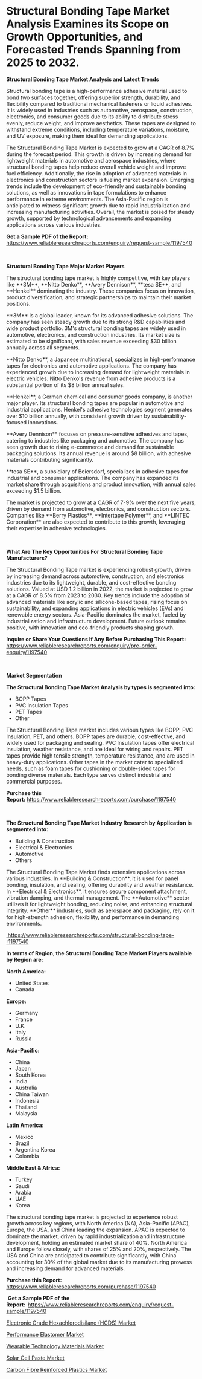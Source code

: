 <p><h1>Structural Bonding Tape Market Analysis Examines its Scope on Growth Opportunities, and Forecasted Trends Spanning from 2025 to 2032.</h1></p><p><strong>Structural Bonding Tape Market Analysis and Latest Trends</strong></p>
<p><p>Structural bonding tape is a high-performance adhesive material used to bond two surfaces together, offering superior strength, durability, and flexibility compared to traditional mechanical fasteners or liquid adhesives. It is widely used in industries such as automotive, aerospace, construction, electronics, and consumer goods due to its ability to distribute stress evenly, reduce weight, and improve aesthetics. These tapes are designed to withstand extreme conditions, including temperature variations, moisture, and UV exposure, making them ideal for demanding applications.</p><p>The Structural Bonding Tape Market is expected to grow at a CAGR of 8.7% during the forecast period. This growth is driven by increasing demand for lightweight materials in automotive and aerospace industries, where structural bonding tapes help reduce overall vehicle weight and improve fuel efficiency. Additionally, the rise in adoption of advanced materials in electronics and construction sectors is fueling market expansion. Emerging trends include the development of eco-friendly and sustainable bonding solutions, as well as innovations in tape formulations to enhance performance in extreme environments. The Asia-Pacific region is anticipated to witness significant growth due to rapid industrialization and increasing manufacturing activities. Overall, the market is poised for steady growth, supported by technological advancements and expanding applications across various industries.</p></p>
<p><strong>Get a Sample PDF of the Report:&nbsp;</strong> <a href="https://www.reliableresearchreports.com/enquiry/request-sample/1197540?utm_campaign=24&utm_medium=2&utm_source=Github&utm_content=ia&utm_term=26012025&utm_id=structural-bonding-tape">https://www.reliableresearchreports.com/enquiry/request-sample/1197540</a></p>
<p>&nbsp;</p>
<p><strong>Structural Bonding Tape Major Market Players</strong></p>
<p><p>The structural bonding tape market is highly competitive, with key players like **3M**, **Nitto Denko**, **Avery Dennison**, **tesa SE**, and **Henkel** dominating the industry. These companies focus on innovation, product diversification, and strategic partnerships to maintain their market positions.</p><p>**3M** is a global leader, known for its advanced adhesive solutions. The company has seen steady growth due to its strong R&D capabilities and wide product portfolio. 3M's structural bonding tapes are widely used in automotive, electronics, and construction industries. Its market size is estimated to be significant, with sales revenue exceeding $30 billion annually across all segments.</p><p>**Nitto Denko**, a Japanese multinational, specializes in high-performance tapes for electronics and automotive applications. The company has experienced growth due to increasing demand for lightweight materials in electric vehicles. Nitto Denko's revenue from adhesive products is a substantial portion of its $8 billion annual sales.</p><p>**Henkel**, a German chemical and consumer goods company, is another major player. Its structural bonding tapes are popular in automotive and industrial applications. Henkel's adhesive technologies segment generates over $10 billion annually, with consistent growth driven by sustainability-focused innovations.</p><p>**Avery Dennison** focuses on pressure-sensitive adhesives and tapes, catering to industries like packaging and automotive. The company has seen growth due to rising e-commerce and demand for sustainable packaging solutions. Its annual revenue is around $8 billion, with adhesive materials contributing significantly.</p><p>**tesa SE**, a subsidiary of Beiersdorf, specializes in adhesive tapes for industrial and consumer applications. The company has expanded its market share through acquisitions and product innovation, with annual sales exceeding $1.5 billion.</p><p>The market is projected to grow at a CAGR of 7-9% over the next five years, driven by demand from automotive, electronics, and construction sectors. Companies like **Berry Plastics**, **Intertape Polymer**, and **LINTEC Corporation** are also expected to contribute to this growth, leveraging their expertise in adhesive technologies.</p></p>
<p>&nbsp;</p>
<p><strong>What Are The Key Opportunities For Structural Bonding Tape Manufacturers?</strong></p>
<p><p>The Structural Bonding Tape market is experiencing robust growth, driven by increasing demand across automotive, construction, and electronics industries due to its lightweight, durable, and cost-effective bonding solutions. Valued at USD 1.2 billion in 2022, the market is projected to grow at a CAGR of 8.5% from 2023 to 2030. Key trends include the adoption of advanced materials like acrylic and silicone-based tapes, rising focus on sustainability, and expanding applications in electric vehicles (EVs) and renewable energy sectors. Asia-Pacific dominates the market, fueled by industrialization and infrastructure development. Future outlook remains positive, with innovation and eco-friendly products shaping growth.</p></p>
<p><strong>Inquire or Share Your Questions If Any Before Purchasing This Report:</strong> <a href="https://www.reliableresearchreports.com/enquiry/pre-order-enquiry/1197540?utm_campaign=24&utm_medium=2&utm_source=Github&utm_content=ia&utm_term=26012025&utm_id=structural-bonding-tape">https://www.reliableresearchreports.com/enquiry/pre-order-enquiry/1197540</a></p>
<p>&nbsp;</p>
<p><strong>Market Segmentation</strong></p>
<p><strong>The Structural Bonding Tape Market Analysis by types is segmented into:</strong></p>
<p><ul><li>BOPP Tapes</li><li>PVC Insulation Tapes</li><li>PET Tapes</li><li>Other</li></ul></p>
<p><p>The Structural Bonding Tape market includes various types like BOPP, PVC Insulation, PET, and others. BOPP tapes are durable, cost-effective, and widely used for packaging and sealing. PVC Insulation tapes offer electrical insulation, weather resistance, and are ideal for wiring and repairs. PET tapes provide high tensile strength, temperature resistance, and are used in heavy-duty applications. Other tapes in the market cater to specialized needs, such as foam tapes for cushioning or double-sided tapes for bonding diverse materials. Each type serves distinct industrial and commercial purposes.</p></p>
<p><strong>Purchase this Report:&nbsp;</strong><a href="https://www.reliableresearchreports.com/purchase/1197540?utm_campaign=24&utm_medium=2&utm_source=Github&utm_content=ia&utm_term=26012025&utm_id=structural-bonding-tape">https://www.reliableresearchreports.com/purchase/1197540</a></p>
<p>&nbsp;</p>
<p><strong>The Structural Bonding Tape Market Industry Research by Application is segmented into:</strong></p>
<p><ul><li>Building & Construction</li><li>Electrical & Electronics</li><li>Automotive</li><li>Others</li></ul></p>
<p><p>The Structural Bonding Tape Market finds extensive applications across various industries. In **Building & Construction**, it is used for panel bonding, insulation, and sealing, offering durability and weather resistance. In **Electrical & Electronics**, it ensures secure component attachment, vibration damping, and thermal management. The **Automotive** sector utilizes it for lightweight bonding, reducing noise, and enhancing structural integrity. **Other** industries, such as aerospace and packaging, rely on it for high-strength adhesion, flexibility, and performance in demanding environments.</p></p>
<p><a href="https://www.reliableresearchreports.com/structural-bonding-tape-r1197540?utm_campaign=24&utm_medium=2&utm_source=Github&utm_content=ia&utm_term=26012025&utm_id=structural-bonding-tape">&nbsp;https://www.reliableresearchreports.com/structural-bonding-tape-r1197540</a></p>
<p><strong>In terms of Region, the Structural Bonding Tape Market Players available by Region are:</strong></p>
<p>
    <p> <strong> North America: </strong>
        <ul>
            <li>United States</li>
            <li>Canada</li>
        </ul>
        </p> 
    <p> <strong> Europe: </strong>
        <ul>
            <li>Germany</li>
            <li>France</li>
            <li>U.K.</li>
            <li>Italy</li>
            <li>Russia</li>
        </ul>
        </p> 
    <p> <strong> Asia-Pacific: </strong>
        <ul>
            <li>China</li>
            <li>Japan</li>
            <li>South Korea</li>
            <li>India</li>
            <li>Australia</li>
            <li>China Taiwan</li>
            <li>Indonesia</li>
            <li>Thailand</li>
            <li>Malaysia</li>
        </ul>
        </p> 
    <p> <strong> Latin America: </strong>
        <ul>
            <li>Mexico</li>
            <li>Brazil</li>
            <li>Argentina Korea</li>
            <li>Colombia</li>
        </ul>
        </p> 
    <p> <strong> Middle East & Africa: </strong>
        <ul>
            <li>Turkey</li>
            <li>Saudi</li>
            <li>Arabia</li>
            <li>UAE</li>
            <li>Korea</li>
        </ul>
    </p>
    </p>
<p><p>The structural bonding tape market is projected to experience robust growth across key regions, with North America (NA), Asia-Pacific (APAC), Europe, the USA, and China leading the expansion. APAC is expected to dominate the market, driven by rapid industrialization and infrastructure development, holding an estimated market share of 40%. North America and Europe follow closely, with shares of 25% and 20%, respectively. The USA and China are anticipated to contribute significantly, with China accounting for 30% of the global market due to its manufacturing prowess and increasing demand for advanced materials.</p></p>
<p><strong>Purchase this Report: </strong><a href="https://www.reliableresearchreports.com/purchase/1197540?utm_campaign=24&utm_medium=2&utm_source=Github&utm_content=ia&utm_term=26012025&utm_id=structural-bonding-tape">https://www.reliableresearchreports.com/purchase/1197540</a></p>
<p>&nbsp;<strong>Get a Sample PDF of the Report:&nbsp;&nbsp;</strong><a href="https://www.reliableresearchreports.com/enquiry/request-sample/1197540?utm_campaign=24&utm_medium=2&utm_source=Github&utm_content=ia&utm_term=26012025&utm_id=structural-bonding-tape">https://www.reliableresearchreports.com/enquiry/request-sample/1197540</a></p>
<p><strong></strong></p>
<p><p><a href="https://www.linkedin.com/pulse/electronic-grade-hexachlorodisilane-hcds-market-outlook-from-xewmc?utm_campaign=24&utm_medium=2&utm_source=Github&utm_content=ia&utm_term=26012025&utm_id=structural-bonding-tape">Electronic Grade Hexachlorodisilane (HCDS) Market</a></p><p><a href="https://www.linkedin.com/pulse/revenue-analysis-forecast-performance-elastomer-market-bmuqc?utm_campaign=24&utm_medium=2&utm_source=Github&utm_content=ia&utm_term=26012025&utm_id=structural-bonding-tape">Performance Elastomer Market</a></p><p><a href="https://www.linkedin.com/pulse/wearable-technology-materials-market-size-expand-cagr-41-along-cgsfe?utm_campaign=24&utm_medium=2&utm_source=Github&utm_content=ia&utm_term=26012025&utm_id=structural-bonding-tape">Wearable Technology Materials Market</a></p><p><a href="https://www.linkedin.com/pulse/solar-cell-paste-market-sizeshare-recent-development-sales-pricesforecasted-kffac?utm_campaign=24&utm_medium=2&utm_source=Github&utm_content=ia&utm_term=26012025&utm_id=structural-bonding-tape">Solar Cell Paste Market</a></p><p><a href="https://github.com/nibbsmantji/Market-Research-Report-List-1/blob/main/carbon-fibre-reinforced-plastics-market.md?utm_campaign=24&utm_medium=2&utm_source=Github&utm_content=ia&utm_term=26012025&utm_id=structural-bonding-tape">Carbon Fibre Reinforced Plastics Market</a></p></p>